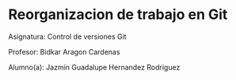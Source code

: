 # Reorganizacion de trabajo en Git

Asignatura: Control de versiones Git

Profesor: Bidkar Aragon Cardenas

Alumno(a): Jazmin Guadalupe Hernandez Rodriguez
